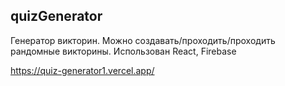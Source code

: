 ## quizGenerator

Генератор викторин. Можно создавать/проходить/проходить рандомные викторины.
Использован React, Firebase

https://quiz-generator1.vercel.app/
